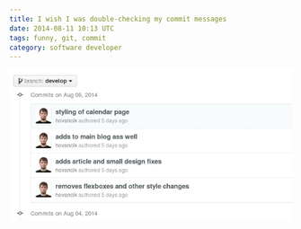```yaml
---
title: I wish I was double-checking my commit messages
date: 2014-08-11 10:13 UTC
tags: funny, git, commit
category: software developer
---
```

<img title="Funny Git commit" alt="Funny Git commit" src="/img/git_commit.jpg" />